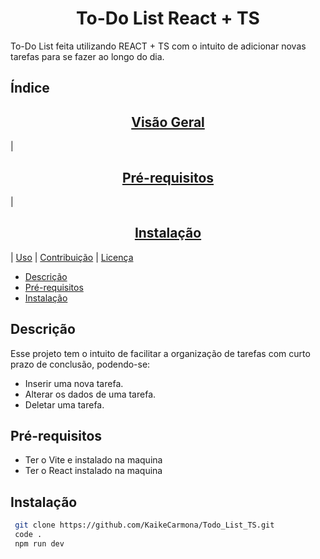 <h1 align="center">To-Do List React + TS</h1>

To-Do List feita utilizando REACT + TS com o intuito de adicionar novas tarefas para se fazer ao longo do dia.

## Índice

[<h2 align="center">Visão Geral</h2>](#visão-geral) | [<h2 align="center">Pré-requisitos</h2>](#pré-requisitos) | [<h2 align="center">Instalação</h2>](#instalação) | [Uso](#uso) | [Contribuição](#contribuição) | [Licença](#licença)

- [Descrição](#descrição)
- [Pré-requisitos](#pré-requisitos)
- [Instalação](#instalação)

## Descrição 
Esse projeto tem o intuito de facilitar a organização de tarefas com curto prazo de conclusão, podendo-se: 
- Inserir uma nova tarefa.
- Alterar os dados de uma tarefa.
- Deletar uma tarefa.

## Pré-requisitos

 - Ter o Vite e instalado na maquina
 - Ter o React instalado na maquina


## Instalação
```bash
 git clone https://github.com/KaikeCarmona/Todo_List_TS.git
 code .
 npm run dev
```

